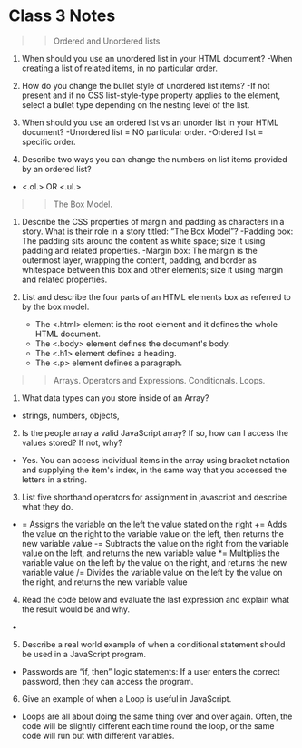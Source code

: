 # Class 3 Notes

>> Ordered and Unordered lists

1. When should you use an unordered list in your HTML document?
  -When creating a list of related items, in no particular order.

2. How do you change the bullet style of unordered list items?
  -If not present and if no CSS list-style-type property applies to the element, select a bullet type depending on the nesting level of the list.
  
3. When should you use an ordered list vs an unorder list in your HTML document?
  -Unordered list = NO particular order.
  -Ordered list = specific order.
  
4. Describe two ways you can change the numbers on list items provided by an ordered list?
  - <.ol.> OR <.ul.>

>> The Box Model.

1. Describe the CSS properties of margin and padding as characters in a story. What is their role in a story titled: “The Box Model”?
   -Padding box: The padding sits around the content as white space; size it using padding and related properties. 
   -Margin box: The margin is the outermost layer, wrapping the content, padding, and border as whitespace between this box and other elements; size it using margin       and related properties.
     
2. List and describe the four parts of an HTML elements box as referred to by the box model.
   - The <.html> element is the root element and it defines the whole HTML document.
   - The <.body> element defines the document's body.
   - The <.h1> element defines a heading.
   - The <.p> element defines a paragraph.

  
>> Arrays. Operators and Expressions. Conditionals. Loops.

1. What data types can you store inside of an Array?
  - strings, numbers, objects,
  
2. Is the people array a valid JavaScript array? If so, how can I access the values stored? If not, why?
  - Yes. You can access individual items in the array using bracket notation and supplying the item's index, 
    in the same way that you accessed the letters in a string. 
 
3. List five shorthand operators for assignment in javascript and describe what they do.
  -  = Assigns the variable on the left the value stated on the right
    += Adds the value on the right to the variable value on the left, then returns the new variable value
    -= Subtracts the value on the right from the variable value on the left, and returns the new variable value
    *= Multiplies the variable value on the left by the value on the right, and returns the new variable value
    /= Divides the variable value on the left by the value on the right, and returns the new variable value
    
4. Read the code below and evaluate the last expression and explain what the result would be and why.
  - 
  
5. Describe a real world example of when a conditional statement should be used in a JavaScript program.
  - Passwords are “if, then” logic statements: If a user enters the correct password, then they can access the program.
  
6. Give an example of when a Loop is useful in JavaScript.
  - Loops are all about doing the same thing over and over again. Often, the code will be slightly different each time round the loop, or the same code will run but       with different variables.
